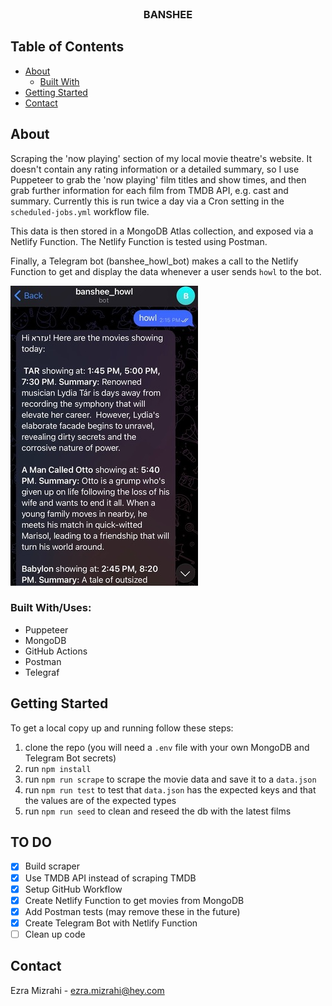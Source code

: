 <br />
<p align="center">
  <h3 align="center">BANSHEE</h3>
</p>

## Table of Contents

* [About](#about)
  * [Built With](#built-with)
* [Getting Started](#getting-started)
* [Contact](#contact)


## About

Scraping the 'now playing' section of my local movie theatre's website. It doesn't contain any rating information or a detailed summary, so I use Puppeteer to grab the 'now playing' film titles and show times, and then grab further information for each film from TMDB API, e.g. cast and summary. Currently this is run twice a day via a Cron setting in the `scheduled-jobs.yml` workflow file.

This data is then stored in a MongoDB Atlas collection, and exposed via a Netlify Function. The Netlify Function is tested using Postman.

Finally, a Telegram bot (banshee_howl_bot) makes a call to the Netlify Function to get and display the data whenever a user sends `howl` to the bot.

<img src="banshee_example.jpg" alt="screenshot of telegram bot interaction"/>

### Built With/Uses:

* Puppeteer
* MongoDB
* GitHub Actions
* Postman
* Telegraf

## Getting Started

To get a local copy up and running follow these steps:

1. clone the repo (you will need a `.env` file with your own MongoDB and Telegram Bot secrets)
2. run `npm install`
3. run `npm run scrape` to scrape the movie data and save it to a `data.json`
4. run `npm run test` to test that `data.json` has the expected keys and that the values are of the expected types
5. run `npm run seed` to clean and reseed the db with the latest films

## TO DO

- [x] Build scraper
- [x] Use TMDB API instead of scraping TMDB
- [x] Setup GitHub Workflow
- [x] Create Netlify Function to get movies from MongoDB
- [x] Add Postman tests (may remove these in the future)
- [x] Create Telegram Bot with Netlify Function
- [ ] Clean up code

## Contact

Ezra Mizrahi - ezra.mizrahi@hey.com